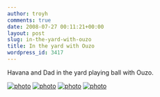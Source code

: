 ```yaml
---
author: troyh
comments: true
date: 2008-07-27 00:11:21+00:00
layout: post
slug: in-the-yard-with-ouzo
title: In the yard with Ouzo
wordpress_id: 3417
---
```


Havana and Dad in the yard playing ball with Ouzo.




[![photo](http://troyh.files.wordpress.com/2010/11/p_2048_1536_ef28b242-2aed-4481-b2ea-6a8b3646d5c1.jpegpix/2008/07/p-640-480-4a84f52f-ab4f-466f-8574-0a919f0d38e4.jpeg)](http://troyh.files.wordpress.com/2010/11/p_2048_1536_ef28b242-2aed-4481-b2ea-6a8b3646d5c1.jpegpix/2008/07/p-640-480-4a84f52f-ab4f-466f-8574-0a919f0d38e4.jpeg) [![photo](http://troyh.files.wordpress.com/2010/11/p_2048_1536_ef28b242-2aed-4481-b2ea-6a8b3646d5c1.jpegpix/2008/07/p-640-480-76b98c4e-17a8-4c2e-91ed-9de26ee32ebb.jpeg)](http://troyh.files.wordpress.com/2010/11/p_2048_1536_ef28b242-2aed-4481-b2ea-6a8b3646d5c1.jpegpix/2008/07/p-640-480-76b98c4e-17a8-4c2e-91ed-9de26ee32ebb.jpeg) [![photo](http://troyh.files.wordpress.com/2010/11/p_2048_1536_ef28b242-2aed-4481-b2ea-6a8b3646d5c1.jpegpix/2008/07/p-640-480-a912d9b7-4dab-4ae5-b13b-2154a56c18fe.jpeg)](http://troyh.files.wordpress.com/2010/11/p_2048_1536_ef28b242-2aed-4481-b2ea-6a8b3646d5c1.jpegpix/2008/07/p-640-480-a912d9b7-4dab-4ae5-b13b-2154a56c18fe.jpeg) [![photo](http://troyh.files.wordpress.com/2010/11/p_2048_1536_ef28b242-2aed-4481-b2ea-6a8b3646d5c1.jpegpix/2008/07/p-480-360-1e0c369a-13c1-4a19-9a90-fe2c1ad06adb.jpeg)](http://troyh.files.wordpress.com/2010/11/p_2048_1536_ef28b242-2aed-4481-b2ea-6a8b3646d5c1.jpegpix/2008/07/p-480-360-1e0c369a-13c1-4a19-9a90-fe2c1ad06adb.jpeg)
